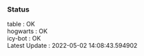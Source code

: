 ### Status


table : OK  
hogwarts : OK  
icy-bot : OK  
Latest Update : 2022-05-02 14:08:43.594902
